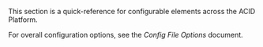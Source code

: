 

This section is a quick-reference for configurable elements across the ACID Platform.

For overall configuration options, see the *Config File Options* document.

